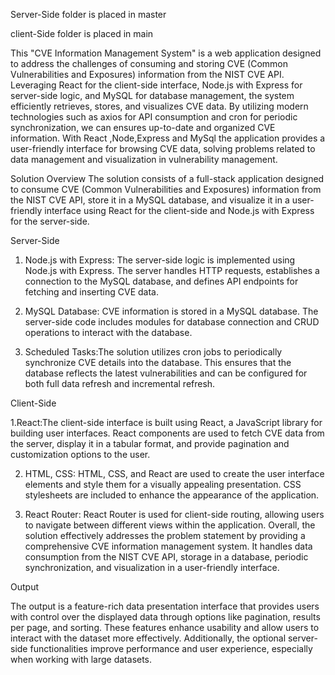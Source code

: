 Server-Side folder is placed in master

client-Side folder is placed in main

This "CVE Information Management System" is a web application designed to address the challenges of consuming and storing CVE (Common Vulnerabilities and Exposures) information from the NIST CVE API. Leveraging React for the client-side interface, Node.js with Express for server-side logic, and MySQL for database management, the system efficiently retrieves, stores, and visualizes CVE data. By utilizing modern technologies such as axios for API consumption and cron for periodic synchronization, we can ensures up-to-date and organized CVE information. With React ,Node,Express and MySql the application provides a user-friendly interface for browsing CVE data, solving problems related to data management and visualization in vulnerability  management.

Solution Overview
The solution consists of a full-stack application designed to consume CVE (Common Vulnerabilities and Exposures) information from the NIST CVE API, store it in a MySQL database, and visualize it in a user-friendly interface using React for the client-side and Node.js with Express for the server-side.

Server-Side 

1. Node.js with Express: The server-side logic is implemented using Node.js with Express. The server handles HTTP requests, establishes a connection to the MySQL database, and defines API endpoints for fetching and inserting CVE data.

2. MySQL Database: CVE information is stored in a MySQL database. The server-side code includes modules for database connection and CRUD operations to interact with the database.

3. Scheduled Tasks:The solution utilizes cron jobs to periodically synchronize CVE details into the database. This ensures that the database reflects the latest vulnerabilities and can be configured for both full data refresh and incremental refresh.

Client-Side

1.React:The client-side interface is built using React, a JavaScript library for building user interfaces. React components are used to fetch CVE data from the server, display it in a tabular format, and provide pagination and customization options to the user.

2. HTML, CSS: HTML, CSS, and React are used to create the user interface elements and style them for a visually appealing presentation. CSS stylesheets are included to enhance the appearance of the application.

3. React Router: React Router is used for client-side routing, allowing users to navigate between different views within the application.
Overall, the solution effectively addresses the problem statement by providing a comprehensive CVE information management system. It handles data consumption from the NIST CVE API, storage in a database, periodic synchronization, and visualization in a user-friendly interface.

Output

The output is a feature-rich data presentation interface that provides users with control over the displayed data through options like pagination, results per page, and sorting.
These features enhance usability and allow users to interact with the dataset more effectively. 
Additionally, the optional server-side functionalities improve performance and user experience, especially when working with large datasets.

